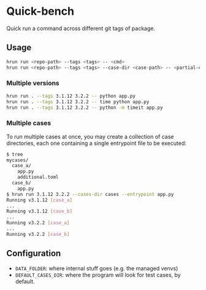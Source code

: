 # Quick-bench

Quick run a command across different git tags of package.

## Usage

```bash
hrun run <repo-path> --tags <tags> -- <cmd>
hrun run <repo-path> --tags <tags> --case-dir <case-path> -- <partial-cmd>
```

### Multiple versions

```bash
hrun run . --tags 3.1.12 3.2.2 -- python app.py
hrun run . --tags 3.1.12 3.2.2 -- time python app.py
hrun run . --tags 3.1.12 3.2.2 -- python -m timeit app.py
```

### Multiple cases

To run multiple cases at once, you may create a collection of case directories,
each one containing a single entrypoint file to be executed:

```bash
$ tree
mycases/
  case_a/
    app.py
    additional.toml
  case_b/
    app.py
$ hrun run 3.1.12 3.2.2 --cases-dir cases --entrypoint app.py
Running v3.1.12 [case_a]
...
Running v3.1.12 [case_b]
...
Running v3.2.2 [case_a]
...
Running v3.2.2 [case_b]
```

## Configuration

- `DATA_FOLDER`: where internal stuff goes (e.g. the managed venvs)
- `DEFAULT_CASES_DIR`: where the program will look for test cases, by default.
